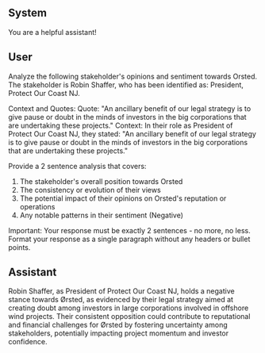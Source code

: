 ## System

You are a helpful assistant!

## User


Analyze the following stakeholder's opinions and sentiment towards Orsted. The stakeholder is Robin Shaffer, who has been identified as: President, Protect Our Coast NJ.

Context and Quotes:
Quote: "An ancillary benefit of our legal strategy is to give pause or doubt in the minds of investors in the big corporations that are undertaking these projects."
Context: In their role as President of Protect Our Coast NJ, they stated: "An ancillary benefit of our legal strategy is to give pause or doubt in the minds of investors in the big corporations that are undertaking these projects."

Provide a 2 sentence analysis that covers:
1. The stakeholder's overall position towards Orsted
2. The consistency or evolution of their views
3. The potential impact of their opinions on Orsted's reputation or operations
4. Any notable patterns in their sentiment (Negative)

Important: Your response must be exactly 2 sentences - no more, no less.
Format your response as a single paragraph without any headers or bullet points.


## Assistant

Robin Shaffer, as President of Protect Our Coast NJ, holds a negative stance towards Ørsted, as evidenced by their legal strategy aimed at creating doubt among investors in large corporations involved in offshore wind projects. Their consistent opposition could contribute to reputational and financial challenges for Ørsted by fostering uncertainty among stakeholders, potentially impacting project momentum and investor confidence.

